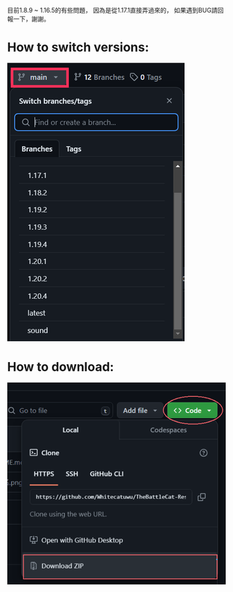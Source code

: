 目前1.8.9 ~ 1.16.5的有些問題，
因為是從1.17.1直接弄過來的，
如果遇到BUG請回報一下，謝謝。

# How to switch versions:
![GITHUB]( https://github.com/Whitecatuwu/TheBattleCat-Java/blob/main/img2.png?raw=true "img2.png")
# How to download:
![GITHUB]( https://github.com/Whitecatuwu/TheBattleCat-Java/blob/main/img1.png?raw=true "img1.png")
